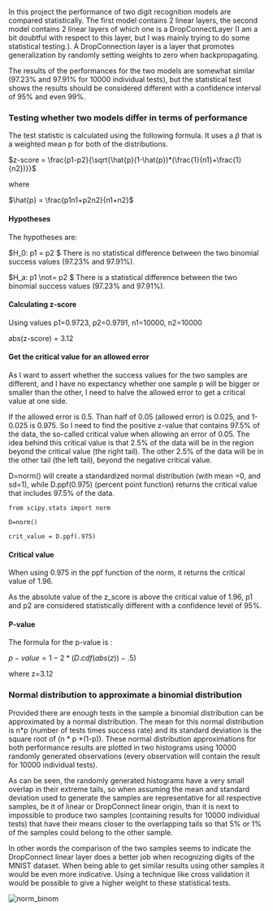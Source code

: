 In this project the performance of two digit recognition models are compared statistically. The first model contains 2 linear layers, the second model contains 2 linear layers of which one is a DropConnectLayer (I am a bit doubtful with respect to this layer, but I was mainly trying to do some statistical testing.). A DropConnection layer is a layer that promotes generalization by randomly setting weights to zero when backpropagating. 

The results of the performances for the two models are somewhat similar (97.23% and 97.91% for 10000 individual tests), but the statistical test shows the results should be considered different with a confidence interval of 95% and even 99%. 

### Testing whether two models differ in terms of performance
The test statistic is calculated using the following formula. It uses a $\hat{p}$ that is a weighted mean p for both of the distributions.

$z-score = \frac{p1-p2}{\sqrt{\hat{p}(1-\hat{p})*(\frac{1}{n1}+\frac{1}{n2})}}$

where 

$\hat{p} = \frac{p1n1+p2n2}{n1+n2}$

#### Hypotheses
The hypotheses are:

$H_0: p1 = p2 $ 
There is no statistical difference between the two binomial success values (97.23% and 97.91%).

$H_a: p1 \not= p2 $ 
There is a statistical difference between the two binomial success values (97.23% and 97.91%).

#### Calculating z-score

Using values p1=0.9723, p2=0.9791, n1=10000, n2=10000

abs(z-score) = 3.12

#### Get the critical value for an allowed error
As I want to assert whether the success values for the two samples are different, and I have no expectancy whether one sample p will be bigger or smaller than the other, I need to halve the allowed error to get a critical value at one side. 

If the allowed error is 0.5. Than half of 0.05 (allowed error) is 0.025, and 1-0.025 is 0.975. So I need to find the positive z-value that contains 97.5% of the data, the so-called critical value when allowing an error of 0.05. The idea behind this critical value is that 2.5% of the data will be in the region beyond the critical value (the right tail). The other 2.5% of the data will be in the other tail (the left tail), beyond the negative critical value. 

D=norm() will create a standardized normal distribution (with mean =0, and sd=1), while D.ppf(0.975) (percent point function) returns the critical value that includes 97.5% of the data.

`from scipy.stats import norm`

`D=norm()`

`crit_value = D.ppf(.975)`
#### Critical value

When using 0.975 in the ppf function of the norm, it returns the critical value of 1.96.

As the absolute value of the z_score is above the critical value of 1.96, p1 and p2 are considered statistically different with a confidence level of 95%.

#### P-value

The formula for the p-value is :

$p-value = 1-2*(D.cdf(abs(z))-.5)$

where 
z=3.12



### Normal distribution to approximate a binomial distribution

Provided there are enough tests in the sample a binomial distribution can be approximated by a normal distribution. The mean for this normal distribution is n*p (number of tests times success rate) and its standard deviation is the square root of (n * p *(1-p)). These normal distribution approximations for both performance results are plotted in two histograms using 10000 randomly generated observations (every observation will contain the result for 10000 individual tests).

As can be seen, the randomly generated histograms have a very small overlap in their extreme tails, so when assuming the mean and standard deviation used to generate the samples are representative for all respective samples, be it of linear or DropConnect linear origin, than it is next to impossible to produce two samples (containing results for 10000 individual tests) that have their means closer to the overlapping tails so that 5% or 1%  of the samples could belong to the other sample. 

In other words the comparison of the two samples seems to indicate the DropConnect linear layer does a better job when recognizing digits of the MNIST dataset. When being able to get similar results using other samples it would be even more indicative. Using a technique like cross validation it would be possible to give a higher weight to these statistical tests.

![norm_binom](https://github.com/user-attachments/assets/e48d5919-5723-4156-acf9-4aa155b9ebdc)
